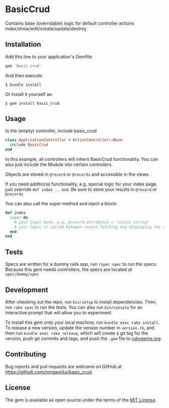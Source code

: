 # BasicCrud

Contains base (overridable) logic for default controller actions index/show/edit/create/update/destroy

## Installation

Add this line to your application's Gemfile:

```ruby
gem 'basic_crud'
```

And then execute:

    $ bundle install

Or install it yourself as:

    $ gem install basic_crud

## Usage

In the (empty) controller, include basic_crud
```ruby
class ApplicationController < ActionController::Base
  include BasicCrud
end
```
In this example, all controllers will inherit BasicCrud functionality.
You can also just include the Module into certain controllers.

Objects are stored in `@record` or `@records` and accessible in the views.

If you need additional functionality, e.g. special logic for your index page, just override `def index .. end`.
Be sure to store your results in `@record` or `@records`

You can also call the super method and inject a block:
```ruby
def index
  super do
    # your logic here, e.g. @record.attribute1 = "static string"
    # your logic is called between record fetching and displaying the view
  end
end
```

## Tests

Specs are written for a dummy rails app, run `rspec spec` to run the specs.
Because this gem needs controllers, the specs are located at `spec/dummy/spec`

## Development

After checking out the repo, run `bin/setup` to install dependencies. Then, run `rake spec` to run the tests. You can also run `bin/console` for an interactive prompt that will allow you to experiment.

To install this gem onto your local machine, run `bundle exec rake install`. To release a new version, update the version number in `version.rb`, and then run `bundle exec rake release`, which will create a git tag for the version, push git commits and tags, and push the `.gem` file to [rubygems.org](https://rubygems.org).

## Contributing

Bug reports and pull requests are welcome on GitHub at https://github.com/rongworks/basic_crud.



## License

The gem is available as open source under the terms of the [MIT License](https://opensource.org/licenses/MIT).
